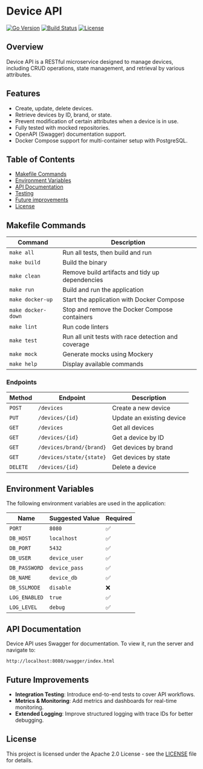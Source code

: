 # Device API

[![Go Version](https://img.shields.io/badge/Go-1.17-blue.svg)](https://golang.org/)
[![Build Status](https://img.shields.io/badge/build-passing-brightgreen)](https://github.com/ivofreitas/device-api/actions)
[![License](https://img.shields.io/badge/license-Apache_2.0-blue.svg)](LICENSE)

## Overview
Device API is a RESTful microservice designed to manage devices, including CRUD operations, state management, and retrieval by various attributes.

## Features
- Create, update, delete devices.
- Retrieve devices by ID, brand, or state.
- Prevent modification of certain attributes when a device is in use.
- Fully tested with mocked repositories.
- OpenAPI (Swagger) documentation support.
- Docker Compose support for multi-container setup with PostgreSQL.

## Table of Contents
- [Makefile Commands](#makefile-commands)
- [Environment Variables](#environment-variables)
- [API Documentation](#api-documentation)
- [Testing](#testing)
- [Future improvements](#future-improvements)
- [License](#license)

## Makefile Commands

| Command            | Description                                         |
|--------------------|-----------------------------------------------------|
| `make all`         | Run all tests, then build and run                   |
| `make build`       | Build the binary                                    |
| `make clean`       | Remove build artifacts and tidy up dependencies     |
| `make run`         | Build and run the application                       |
| `make docker-up`   | Start the application with Docker Compose           |
| `make docker-down` | Stop and remove the Docker Compose containers       |
| `make lint`        | Run code linters                                    |
| `make test`        | Run all unit tests with race detection and coverage |
| `make mock`        | Generate mocks using Mockery                        |
| `make help`        | Display available commands                          |

### Endpoints

| Method   | Endpoint                 | Description               |
|----------|--------------------------|---------------------------|
| `POST`   | `/devices`               | Create a new device       |
| `PUT`    | `/devices/{id}`          | Update an existing device |
| `GET`    | `/devices`               | Get all devices           |
| `GET`    | `/devices/{id}`          | Get a device by ID        |
| `GET`    | `/devices/brand/{brand}` | Get devices by brand      |
| `GET`    | `/devices/state/{state}` | Get devices by state      |
| `DELETE` | `/devices/{id}`          | Delete a device           |

## Environment Variables
The following environment variables are used in the application:

| Name           | Suggested Value | Required |
|---------------|----------------|----------|
| `PORT`        | `8080`          | ✅       |
| `DB_HOST`     | `localhost`     | ✅       |
| `DB_PORT`     | `5432`          | ✅       |
| `DB_USER`     | `device_user`   | ✅       |
| `DB_PASSWORD` | `device_pass`   | ✅       |
| `DB_NAME`     | `device_db`     | ✅       |
| `DB_SSLMODE`  | `disable`       | ❌       |
| `LOG_ENABLED` | `true`          | ✅       |
| `LOG_LEVEL`   | `debug`         | ✅       |

## API Documentation
Device API uses Swagger for documentation. To view it, run the server and navigate to:
```
http://localhost:8080/swagger/index.html
```

## Future Improvements

- **Integration Testing**: Introduce end-to-end tests to cover API workflows.
- **Metrics & Monitoring**: Add metrics and dashboards for real-time monitoring.
- **Extended Logging**: Improve structured logging with trace IDs for better debugging.

## License
This project is licensed under the Apache 2.0 License - see the [LICENSE](LICENSE) file for details.

